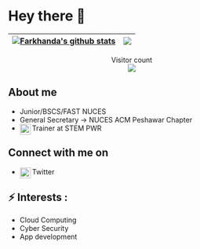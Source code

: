 # Hey there :wave:

| <a href="https://github.com/FS40V/github-readme-stats"><img align="center" src="https://github-readme-stats.vercel.app/api?username=FS40V&show_icons=true&include_all_commits=true&theme=buefy&hide_border=true" alt="Farkhanda's github stats" /></a> | <a href="https://github.com/FS40V/github-readme-stats"><img align="center" src="https://github-readme-stats.vercel.app/api/top-langs/?username=FS40V&layout=compact&theme=buefy&hide_border=true" /></a> |
| ------------- | ------------- |


<p align="center"> 
  Visitor count<br>
  <img src="https://profile-counter.glitch.me/FS40V/count.svg" />
</p>

## About me
- Junior/BSCS/FAST NUCES 
- General Secretary -> NUCES ACM Peshawar Chapter 
- Trainer at STEM PWR [<img align="left" alt="far| Instagram" width="22px" src="https://cdn.jsdelivr.net/npm/simple-icons@v3/icons/instagram.svg" />](https://instagram.com/stem_pwr?utm_medium=copy_link)



## Connect with me on
- Twitter [<img align="left" alt="far | Twitter" width="22px" src="https://cdn.jsdelivr.net/npm/simple-icons@v3/icons/twitter.svg" />](https://twitter.com/FS040V)

## ⚡ Interests :
   - Cloud Computing
   - Cyber Security
   - App development

